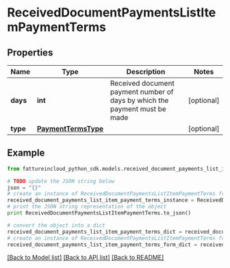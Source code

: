 # ReceivedDocumentPaymentsListItemPaymentTerms


## Properties

Name | Type | Description | Notes
------------ | ------------- | ------------- | -------------
**days** | **int** | Received document payment number of days by which the payment must be made | [optional] 
**type** | [**PaymentTermsType**](PaymentTermsType.md) |  | [optional] 

## Example

```python
from fattureincloud_python_sdk.models.received_document_payments_list_item_payment_terms import ReceivedDocumentPaymentsListItemPaymentTerms

# TODO update the JSON string below
json = "{}"
# create an instance of ReceivedDocumentPaymentsListItemPaymentTerms from a JSON string
received_document_payments_list_item_payment_terms_instance = ReceivedDocumentPaymentsListItemPaymentTerms.from_json(json)
# print the JSON string representation of the object
print ReceivedDocumentPaymentsListItemPaymentTerms.to_json()

# convert the object into a dict
received_document_payments_list_item_payment_terms_dict = received_document_payments_list_item_payment_terms_instance.to_dict()
# create an instance of ReceivedDocumentPaymentsListItemPaymentTerms from a dict
received_document_payments_list_item_payment_terms_form_dict = received_document_payments_list_item_payment_terms.from_dict(received_document_payments_list_item_payment_terms_dict)
```
[[Back to Model list]](../README.md#documentation-for-models) [[Back to API list]](../README.md#documentation-for-api-endpoints) [[Back to README]](../README.md)


